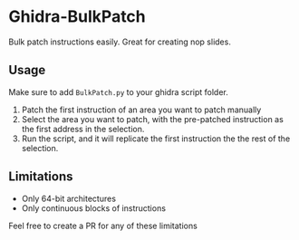 # Ghidra-BulkPatch
Bulk patch instructions easily. Great for creating nop slides.

## Usage
Make sure to add `BulkPatch.py` to your ghidra script folder.

1. Patch the first instruction of an area you want to patch manually
2. Select the area you want to patch, with the pre-patched instruction as the first address in the selection.
3. Run the script, and it will replicate the first instruction the the rest of the selection.

## Limitations
* Only 64-bit architectures
* Only continuous blocks of instructions

Feel free to create a PR for any of these limitations
